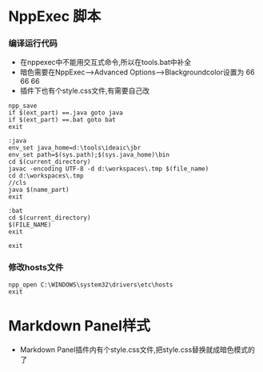 # NppExec 脚本

### 编译运行代码
* 在nppexec中不能用交互式命令,所以在tools.bat中补全
* 暗色需要在NppExec-->Advanced Options-->Blackgroundcolor设置为 66 66 66
* 插件下也有个style.css文件,有需要自己改

```shell
npp_save
if $(ext_part) ==.java goto java
if $(ext_part) ==.bat goto bat
exit

:java
env_set java_home=d:\tools\ideaic\jbr
env_set path=$(sys.path);$(sys.java_home)\bin
cd $(current_directory)
javac -encoding UTF-8 -d d:\workspaces\.tmp $(file_name)
cd d:\workspaces\.tmp
//cls
java $(name_part)
exit

:bat
cd $(current_directory)
$(FILE_NAME)
exit

exit
```

### 修改hosts文件
```
npp_open C:\WINDOWS\system32\drivers\etc\hosts
exit
```

# Markdown Panel样式

* Markdown Panel插件内有个style.css文件,把style.css替换就成暗色模式的了